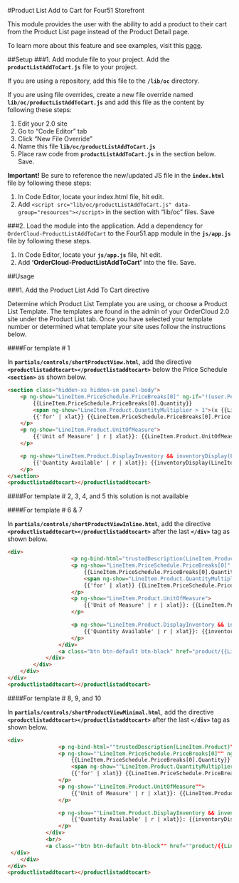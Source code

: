 #Product List Add to Cart for Four51 Storefront 

This module provides the user with the ability to add a product to their cart from the Product List page instead of the Product Detail page. 

To learn more about this feature and see examples, visit this [page](https://volition.four51ordercloud.com/store/product/ProductListAddtoCart).

##Setup
###1. Add module file to your project.
Add the **`productListAddToCart.js`** file to your project.

If you are using a repository, add this file to the **`/lib/oc`** directory.

If you are using file overrides, create a new file override named **`lib/oc/productListAddToCart.js`** and add this file as the content by following these steps:

 1. Edit your 2.0 site
 2. Go to “Code Editor” tab
 3. Click “New File Override”
 4. Name this file **`lib/oc/productListAddToCart.js`**
 5. Place raw code from **`productListAddToCart.js`**  in the section below. Save.

**Important!** Be sure to reference the new/updated JS file in the **`index.html`** file by following these steps:

 1. In Code Editor, locate your index.html file, hit edit. 
 2. Add `<script src="lib/oc/productListAddToCart.js" data-group="resources"></script>` in the section with “lib/oc” files. Save

###2. Load the module into the application.
Add a dependency for `OrderCloud-ProductListAddToCart` to the Four51.app module in the **`js/app.js`** file by following these steps. 

 1. In Code Editor, locate your **`js/app.js`** file, hit edit. 
 2. Add **‘OrderCloud-ProductListAddToCart’** into the file. Save.

##Usage

###1. Add the Product List Add To Cart directive

Determine which Product List Template you are using, or choose a Product List Template.  The templates are found in the admin of your OrderCloud 2.0 site under the Product List tab.  Once you have selected your template number or determined what template your site uses follow the instructions below.

####For template # 1

In **`partials/controls/shortProductView.html`**, add the directive **`<productlistaddtocart></productlistaddtocart>`** below the Price Schedule **`<section>`** as shown below. 

```html
<section class="hidden-xs hidden-sm panel-body">
    <p ng-show="LineItem.PriceSchedule.PriceBreaks[0]" ng-if="!(user.Permissions.contains('HidePricing'))">
        {{LineItem.PriceSchedule.PriceBreaks[0].Quantity}}
        <span ng-show="LineItem.Product.QuantityMultiplier > 1">(x {{LineItem.Product.QuantityMultiplier}})</span>
        {{'for' | xlat}} {{LineItem.PriceSchedule.PriceBreaks[0].Price | culturecurrency}}
    </p>
    <p ng-show="LineItem.Product.UnitOfMeasure">
        {{'Unit of Measure' | r | xlat}}: {{LineItem.Product.UnitOfMeasure}}
    </p>

    <p ng-show="LineItem.Product.DisplayInventory && inventoryDisplay(LineItem.Product, LineItem.Variant) != undefined">
        {{'Quantity Available' | r | xlat}}: {{inventoryDisplay(LineItem.Product, LineItem.Variant) }}
    </p>
</section>
<productlistaddtocart></productlistaddtocart>
```

####For template # 2, 3, 4, and 5 this solution is not available

####For template # 6 & 7

In **`partials/controls/shortProductViewInline.html`**, add the directive **`<productlistaddtocart></productlistaddtocart>`** after the last **`</div>`** tag as shown below. 

```html
<div>
                    <p ng-bind-html="trustedDescription(LineItem.Product)" ng-show="LineItem.Product.Description" />
                    <p ng-show="LineItem.PriceSchedule.PriceBreaks[0]" ng-if="!(user.Permissions.contains('HidePricing'))">
                        {{LineItem.PriceSchedule.PriceBreaks[0].Quantity}}
                        <span ng-show="LineItem.Product.QuantityMultiplier > 1">(x {{LineItem.Product.QuantityMultiplier}})</span>
                        {{'for' | xlat}} {{LineItem.PriceSchedule.PriceBreaks[0].Price | culturecurrency}}
                    </p>
                    <p ng-show="LineItem.Product.UnitOfMeasure">
                        {{'Unit of Measure' | r | xlat}}: {{LineItem.Product.UnitOfMeasure}}
                    </p>

                    <p ng-show="LineItem.Product.DisplayInventory && inventoryDisplay(LineItem.Product, LineItem.Variant) != undefined">
                        {{'Quantity Available' | r | xlat}}: {{inventoryDisplay(LineItem.Product, LineItem.Variant) }}
                    </p>
                </div>
                <a class="btn btn-default btn-block" href="product/{{LineItem.Product.InteropID}}">{{('View' | r) + ' ' + ('Product' | r) | xlat}}</a>
            </div>
        </div>
    </div>
</div>
<productlistaddtocart></productlistaddtocart>
```

####For template # 8, 9, and 10

In **`partials/controls/shortProductViewMinimal.html`**, add the directive **`<productlistaddtocart></productlistaddtocart>`** after the last **`</div>`** tag as shown below. 

```html
<div>
                <p ng-bind-html=""trustedDescription(LineItem.Product)"" ng-show=""LineItem.Product.Description"" />
                <p ng-show=""LineItem.PriceSchedule.PriceBreaks[0]"" ng-if=""!(user.Permissions.contains('HidePricing'))"">
                    {{LineItem.PriceSchedule.PriceBreaks[0].Quantity}}
                    <span ng-show=""LineItem.Product.QuantityMultiplier > 1"">(x {{LineItem.Product.QuantityMultiplier}})</span>
                    {{'for' | xlat}} {{LineItem.PriceSchedule.PriceBreaks[0].Price | culturecurrency}}
                </p>
                <p ng-show=""LineItem.Product.UnitOfMeasure"">
                    {{'Unit of Measure' | r | xlat}}: {{LineItem.Product.UnitOfMeasure}}
                </p>

                <p ng-show=""LineItem.Product.DisplayInventory && inventoryDisplay(LineItem.Product, LineItem.Variant) != undefined"">
                    {{'Quantity Available' | r | xlat}}: {{inventoryDisplay(LineItem.Product, LineItem.Variant) }}
                </p>
            </div>
            <br/>
            <a class=""btn btn-default btn-block"" href=""product/{{LineItem.Product.InteropID}}"">{{('View' | r) + ' ' + ('Product' | r) | xlat}}</a>
 </div>
    </div>
</div>
<productlistaddtocart></productlistaddtocart>
```
